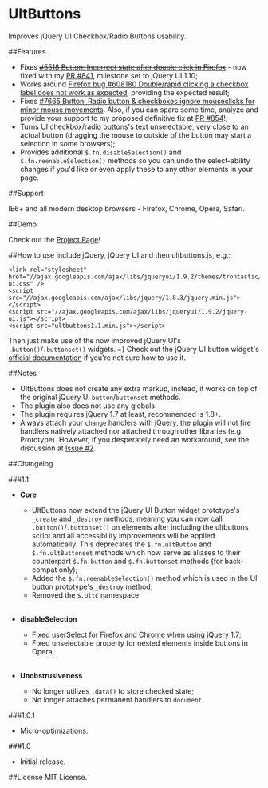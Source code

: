 UltButtons
==========

Improves jQuery UI Checkbox/Radio Buttons usability.

##Features

- Fixes [~~#5518 Button: Incorrect state after double click in Firefox~~](http://bugs.jqueryui.com/ticket/5518) - now fixed with my [PR #841](https://github.com/jquery/jquery-ui/pull/841),  milestone set to jQuery UI 1.10;
- Works around [Firefox bug #608180 Double/rapid clicking a checkbox label does not work as expected](https://bugzilla.mozilla.org/show_bug.cgi?id=608180), providing the expected result;
- Fixes [#7665 Button: Radio button & checkboxes ignore mouseclicks for minor mouse movements](http://bugs.jqueryui.com/ticket/7665). Also, if you can spare some time, analyze and provide your support to my proposed definitive fix at [PR #854](https://github.com/jquery/jquery-ui/pull/854)!;
- Turns UI checkbox/radio buttons's text unselectable, very close to an actual button (dragging the mouse to outside of the button may start a selection in some browsers);
- Provides additional `$.fn.disableSelection()` and `$.fn.reenableSelection()` methods so you can undo the select-ability changes if you'd like or even apply these to any other elements in your page.

##Support

IE6+ and all modern desktop browsers - Firefox, Chrome, Opera, Safari.

##Demo

Check out the [Project Page](http://ultcombo.github.com/UltButtons/)!

##How to use
Include jQuery, jQuery UI and then ultbuttons.js, e.g.:

    <link rel="stylesheet" href="//ajax.googleapis.com/ajax/libs/jqueryui/1.9.2/themes/trontastic/jquery-ui.css" />
    <script src="//ajax.googleapis.com/ajax/libs/jquery/1.8.3/jquery.min.js"></script>
    <script src="//ajax.googleapis.com/ajax/libs/jqueryui/1.9.2/jquery-ui.js"></script>
    <script src="ultbuttons1.1.min.js"></script>

Then just make use of the now improved jQuery UI's `.button()`/`.buttonset()` widgets. `=]` Check out the jQuery UI button widget's [official documentation](http://jqueryui.com/button/#checkbox) if you're not sure how to use it.

##Notes

- UltButtons does not create any extra markup, instead, it works on top of the original jQuery UI `button`/`buttonset` methods.
- The plugin also does not use any globals.
- The plugin requires jQuery 1.7 at least, recommended is 1.8+.
- Always attach your `change` handlers with jQuery, the plugin will not fire handlers natively attached nor attached through other libraries (e.g. Prototype). However, if you desperately need an workaround, see the discussion at [Issue #2](https://github.com/UltCombo/UltButtons/issues/2).

##Changelog

###1.1
- **Core**
    - UltButtons now extend the jQuery UI Button widget prototype's `_create` and `_destroy` methods, meaning you can now call `.button()`/`.buttonset()` on elements after including the ultbuttons script and all accessibility improvements will be applied automatically. This deprecates the `$.fn.ultButton` and `$.fn.ultButtonset` methods which now serve as aliases to their counterpart `$.fn.button` and `$.fn.buttonset` methods (for back-compat only);
    - Added the `$.fn.reenableSelection()` method which is used in the UI button prototype's `_destroy` method;
    - Removed the `$.UltC` namespace.<br><br>

- **disableSelection**
    - Fixed userSelect for Firefox and Chrome when using jQuery 1.7;
    - Fixed unselectable property for nested elements inside buttons in Opera.<br><br>

- **Unobstrusiveness**
    - No longer utilizes `.data()` to store checked state;
    - No longer attaches permanent handlers to `document`.

###1.0.1
- Micro-optimizations.

###1.0
- Initial release.

##License
MIT License.
